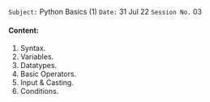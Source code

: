 `Subject:` Python Basics (1)
 `Date:` 31 Jul 22 `Session No.` 03

#### Content:

1. Syntax.
2. Variables.
3. Datatypes.
4. Basic Operators.
5. Input & Casting.
6. Conditions.
